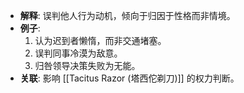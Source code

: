 - **解释**: 误判他人行为动机，倾向于归因于性格而非情境。
- **例子**:
	1. 认为迟到者懒惰，而非交通堵塞。
	2. 误判同事冷漠为敌意。
	3. 归咎领导决策失败为无能。
- **关联**: 影响 [[Tacitus Razor (塔西佗剃刀)]] 的权力判断。